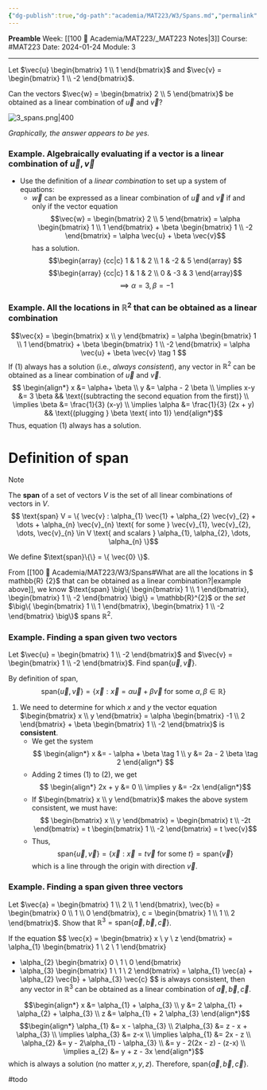 ```yaml
---
{"dg-publish":true,"dg-path":"academia/MAT223/W3/Spans.md","permalink":"/academia/mat-223/w3/spans/","created":"2024-01-24T13:05:59.177-05:00","updated":"2024-01-28T14:58:49.328-05:00"}
---
```


**Preamble**
Week: [[100 📒 Academia/MAT223/_MAT223 Notes\|3]]
Course: #MAT223
Date: 2024-01-24
Module: 3

---

Let $\vec{u} \begin{bmatrix} 1 \\ 1 \end{bmatrix}$ and $\vec{v} = \begin{bmatrix} 1 \\ -2 \end{bmatrix}$.

Can the vectors $\vec{w} = \begin{bmatrix} 2 \\ 5 \end{bmatrix}$ be obtained as a linear combination of $\vec{u}$ and $\vec{v}$?

![3_spans.png|400](/img/user/Files/mat223/3_spans.png)

*Graphically, the answer appears to be yes.*

### Example. Algebraically evaluating if a vector is a linear combination of $\vec{u}, \vec{v}$

- Use the definition of a *linear combination* to set up a system of equations:
	- $\vec{w}$ can be expressed as a linear combination of $\vec{u}$ and $\vec{v}$ if and only if the vector equation
	  $$\vec{w} = \begin{bmatrix} 2 \\ 5 \end{bmatrix} = \alpha \begin{bmatrix} 1 \\ 1 \end{bmatrix} + \beta \begin{bmatrix} 1 \\ -2 \end{bmatrix} 
	  = \alpha \vec{u} + \beta \vec{v}$$
	  has a solution.
	$$\begin{array} {cc|c}
	  1 & 1 & 2 \\
	  1 & -2 & 5
	   \end{array}
	   $$
	$$\begin{array} {cc|c}
	  1 & 1 & 2 \\
	  0 & -3 & 3
	   \end{array}$$
	$$\implies \alpha = 3, \beta = -1$$
### Example. All the locations in $\mathbb{R}^{2}$ that can be obtained as a linear combination

$$\vec{x} = 
\begin{bmatrix} x \\ y \end{bmatrix} =
\alpha \begin{bmatrix} 1 \\ 1 \end{bmatrix} + \beta \begin{bmatrix} 1 \\ -2 \end{bmatrix} =
\alpha \vec{u} + \beta \vec{v} \tag 1
$$
If (1) always has a solution (i.e., *always consistent*), any vector in $\mathbb{R}^{2}$ can be obtained as a linear combination of $\vec{u}$ and $\vec{v}$.
$$ \begin{align*}
x &= \alpha+ \beta \\
y &= \alpha - 2 \beta \\
\implies x-y &= 3 \beta && \text{(subtracting the second equation from the first)} \\
\implies \beta &= \frac{1}{3} (x-y) \\
\implies \alpha &= \frac{1}{3} (2x + y) && \text{(plugging } \beta \text{ into 1)}
\end{align*}$$
Thus, equation (1) always has a solution.

# Definition of **span**

> [!note] 
> The **span** of a set of vectors $V$ is the set of all linear combinations of vectors in $V$.
> $$ \text{span} V = \{ \vec{v} : \alpha_{1} \vec{1} + \alpha_{2} \vec{v}_{2} + \dots + \alpha_{n} \vec{v}_{n} \text{ for some } \vec{v}_{1}, \vec{v}_{2}, \dots, \vec{v}_{n} \in V \text{ and scalars } \alpha_{1}, \alpha_{2}, \dots, \alpha_{n} \}$$

We define $\text{span}\{\} = \{ \vec{0} \}$.

From [[100 📒 Academia/MAT223/W3/Spans#What are all the locations in $ mathbb{R} {2}$ that can be obtained as a linear combination?\|example above]], we know $\text{span} \big\{ \begin{bmatrix} 1 \\ 1 \end{bmatrix}, \begin{bmatrix} 1 \\ -2 \end{bmatrix} \big\} = \mathbb{R}^{2}$ or the *set* $\big\{ \begin{bmatrix} 1 \\ 1 \end{bmatrix}, \begin{bmatrix} 1 \\ -2 \end{bmatrix} \big\}$ spans $\mathbb{R}^{2}$.

### Example. Finding a span given two vectors

Let $\vec{u} = \begin{bmatrix} 1 \\ -2 \end{bmatrix}$ and $\vec{v} = \begin{bmatrix} 1 \\ -2 \end{bmatrix}$. Find $\text{span} \{ \vec{u}, \vec{v} \}$.

By definition of span,
$$\text{span}\{\vec{u}, \vec{v}\} = \{\vec{x} : \vec{x} = \alpha \vec{u} + \beta \vec{v} \text{ for some } \alpha, \beta \in \mathbb{R} \}$$


1. We need to determine for which $x$ and $y$ the vector equation $\begin{bmatrix} x \\ y \end{bmatrix} = \alpha \begin{bmatrix} -1 \\ 2 \end{bmatrix} + \beta \begin{bmatrix} 1 \\ -2 \end{bmatrix}$ is **consistent**.
	- We get the system
	  $$ \begin{align*}
	  x &= - \alpha + \beta \tag 1 \\
	  y &= 2a - 2 \beta \tag 2
	  \end{align*}
	 $$
	- Adding 2 times (1) to (2), we get
	  $$ \begin{align*}
	  2x + y &= 0 \\
	  \implies y &= -2x
	  \end{align*}$$
	- If $\begin{bmatrix} x \\ y \end{bmatrix}$ makes the above system consistent, we must have:
	  $$
	  \begin{bmatrix} x \\ y \end{bmatrix} 
	  = \begin{bmatrix} t \\ -2t \end{bmatrix}
	  = t \begin{bmatrix} 1 \\ -2 \end{bmatrix}
	  = t \vec{v}$$
	- Thus,
	  $$\text{span} \{ \vec{u}, \vec{v}\} = \{ \vec{x} : \vec{x} = t \vec{v} \text{ for some } t \}
	  = \text{span}\{\vec{v}\}$$
	  which is a line through the origin with direction $\vec{v}$.

### Example. Finding a span given three vectors

Let $\vec{a} = \begin{bmatrix} 1 \\ 2 \\ 1 \end{bmatrix}, \vec{b} = \begin{bmatrix} 0 \\ 1 \\ 0 \end{bmatrix}, c = \begin{bmatrix} 1 \\ 1 \\ 2 \end{bmatrix}$. Show that $\mathbb{R}^{3} = \text{span} \{ \vec{a}, \vec{b}, \vec{c} \}$.

If the equation
$$
\vec{x} = \begin{bmatrix} x \\ y \\ z \end{bmatrix}
= \alpha_{1} \begin{bmatrix} 1 \\ 2 \\ 1 \end{bmatrix}
+ \alpha_{2} \begin{bmatrix} 0 \\ 1 \\ 0 \end{bmatrix}
+ \alpha_{3} \begin{bmatrix} 1 \\ 1 \\ 2 \end{bmatrix}
= \alpha_{1} \vec{a} + \alpha_{2} \vec{b} + \alpha_{3} \vec{c}
$$
is always consistent, then any vector in $\mathbb{R}^{3}$ can be obtained as a linear combination of $\vec{a}, \vec{b}, \vec{c}$.

$$\begin{align*}
x &= \alpha_{1} + \alpha_{3} \\
y &= 2 \alpha_{1} + \alpha_{2} + \alpha_{3} \\
z &= \alpha_{1} + 2 \alpha_{3}
\end{align*}$$
$$\begin{align*}
\alpha_{1} &= x - \alpha_{3} \\
2\alpha_{3} &= z - x + \alpha_{3} \\
\implies \alpha_{3} &= z-x \\
\implies \alpha_{1} &= 2x - z \\
\alpha_{2} &= y - 2\alpha_{1} - \alpha_{3} \\
&= y - 2(2x - z) - (z-x) \\
\implies a_{2} &= y + z - 3x
\end{align*}$$
which is always a solution (no matter $x, y, z$). Therefore, $\text{span}\{\vec{a}, \vec{b}, \vec{c}\}$.

#todo
